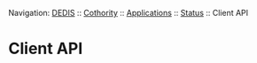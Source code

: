 Navigation: [DEDIS](https://github.com/dedis/doc/README.md) ::
[Cothority](../../README.md) ::
[Applications](../../doc/Applications.md) ::
[Status](../README.md) ::
Client API

# Client API
